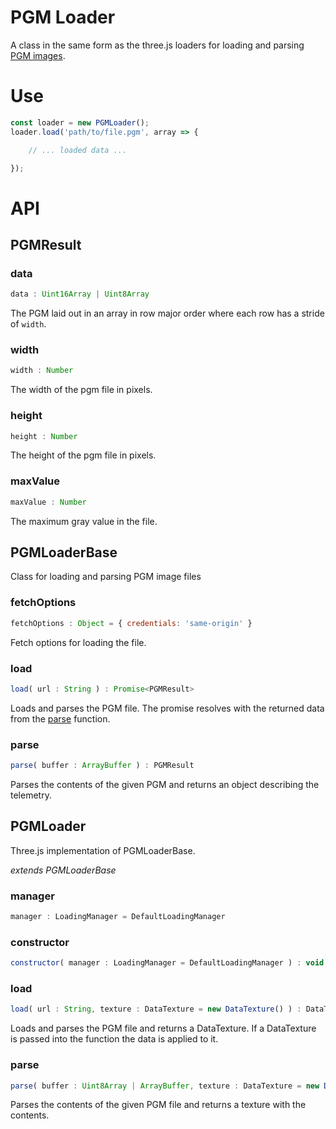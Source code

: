 # PGM Loader

A class in the same form as the three.js loaders for loading and parsing [PGM images](http://netpbm.sourceforge.net/doc/pgm.html).

# Use

```js
const loader = new PGMLoader();
loader.load('path/to/file.pgm', array => {

    // ... loaded data ...

});
```

# API

## PGMResult

### data

```js
data : Uint16Array | Uint8Array
```

The PGM laid out in an array in row major order where each row has a stride of `width`.

### width

```js
width : Number
```

The width of the pgm file in pixels.

### height

```js
height : Number
```

The height of the pgm file in pixels.

### maxValue

```js
maxValue : Number
```

The maximum gray value in the file.

## PGMLoaderBase

Class for loading and parsing PGM image files

### fetchOptions

```js
fetchOptions : Object = { credentials: 'same-origin' }
```

Fetch options for loading the file.

### load

```js
load( url : String ) : Promise<PGMResult>
```

Loads and parses the PGM file. The promise resolves with the returned
data from the [parse](#PGMLoader#parse) function.

### parse

```js
parse( buffer : ArrayBuffer ) : PGMResult
```

Parses the contents of the given PGM and returns an object describing
the telemetry.

## PGMLoader

Three.js implementation of PGMLoaderBase.

_extends PGMLoaderBase_

### manager

```js
manager : LoadingManager = DefaultLoadingManager
```

### constructor

```js
constructor( manager : LoadingManager = DefaultLoadingManager ) : void
```

### load

```js
load( url : String, texture : DataTexture = new DataTexture() ) : DataTexture
```

Loads and parses the PGM file and returns a DataTexture. If a DataTexture is passed into
the function the data is applied to it.

### parse

```js
parse( buffer : Uint8Array | ArrayBuffer, texture : DataTexture = new DataTexture() ) : DataTexture
```

Parses the contents of the given PGM file and returns a texture with the
contents.
